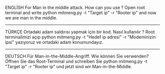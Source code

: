 ENGLİSH For Man in the middle attack. 
How can you use ? 
Open root terminal and write python mitmeng.py -t "Target ip" -r "Rooter ip" and now we are man in the middle.
********************************************************
TÜRKÇE Ortadaki adam saldırısı yapmak için bir kod. 
Nasıl kullanılır ? 
Root terminalimizi açıp python mitmeng.py -t "Hedef ip adresi" -r "Modeminizin ipsi" yazıyoruz ve ortadaki adam konumundayız.
********************************************************
DEUTSCH Für Man-in-the-Middle-Angriff.
Wie können Sie verwenden?
Öffnen Sie das Root-Terminal und schreiben Sie python mitmeng.py -t "Target ip" -r "Rooter ip" und jetzt sind wir Man-in-the-Middle.
